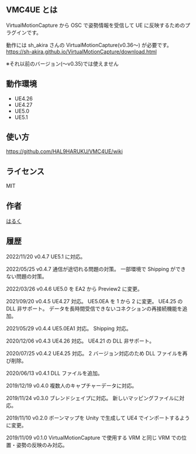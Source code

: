 ## VMC4UE とは
VirtualMotionCapture から OSC で姿勢情報を受信して UE に反映するためのプラグインです。

動作には sh_akira さんの VirtualMotionCapture(v0.36～) が必要です。
https://sh-akira.github.io/VirtualMotionCapture/download.html

※それ以前のバージョン(～v0.35)では使えません

## 動作環境
- UE4.26
- UE4.27
- UE5.0
- UE5.1

## 使い方
https://github.com/HAL9HARUKU/VMC4UE/wiki

## ライセンス
MIT

## 作者
[はるく](https://twitter.com/HAL9_HARUKU)

## 履歴

2022/11/20 v0.4.7
UE5.1 に対応。

2022/05/25 v0.4.7
通信が途切れる問題の対策。
一部環境で Shipping ができない問題の対策。

2022/03/26 v0.4.6
UE5.0 を EA2 から Preview2 に変更。

2021/09/20 v0.4.5
UE4.27 対応。
UE5.0EA を 1 から 2 に変更。
UE4.25 の DLL 非サポート。
データを長時間受信できないコネクションの再接続機能を追加。

2021/05/29 v0.4.4
UE5.0EA1 対応。
Shipping 対応。

2020/12/06 v0.4.3
UE4.26 対応。
UE4.21 の DLL 非サポート。

2020/07/25 v0.4.2
UE4.25 対応。
2 バージョン対応のため DLL ファイルを再び削除。

2020/06/13 v0.4.1
DLL ファイルを追加。

2019/12/19 v0.4.0
複数人のキャプチャーデータに対応。

2019/11/24 v0.3.0
ブレンドシェイプに対応。
新しいマッピングファイルに対応。

2019/11/10 v0.2.0
ボーンマップを Unity で生成して UE4 でインポートするように変更。

2019/11/09 v0.1.0
VirtualMotionCapture で使用する VRM と同じ VRM での位置・姿勢の反映のみ対応。


